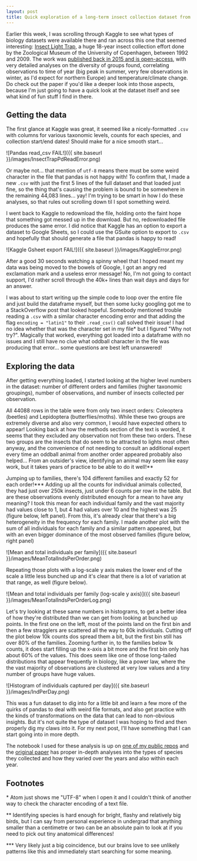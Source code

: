 ```yaml
---
layout: post
title: Quick exploration of a long-term insect collection dataset from Copenhagen
---
```


Earlier this week, I was scrolling through Kaggle to see what types of biology datasets were available there and ran across this one that seemed interesting: [Insect Light Trap](https://www.kaggle.com/University-of-Copenhagen/insect-light-trap), a huge 18-year insect collection effort done by the Zoological Museum of the University of Copenhagen, between 1992 and 2009. The work was [published back in 2015 and is open-access](https://besjournals.onlinelibrary.wiley.com/doi/full/10.1111/1365-2656.12452), with very detailed analyses on the diversity of groups found, correlating observations to time of year (big peak in summer, very few observations in winter, as I'd expect for northern Europe) and temperature/climate change. Do check out the paper if you'd like a deeper look into those aspects, because I'm just going to have a quick look at the dataset itself and see what kind of fun stuff I find in there.

## Getting the data

The first glance at Kaggle was great, it seemed like a nicely-formatted `.csv` with columns for various taxonomic levels, counts for each species, and collection start/end dates! Should make for a nice smooth start...

![Pandas read_csv FAIL!]({{ site.baseurl }}/images/InsectTrapPdReadError.png)

Or maybe not... that mention of `utf-8` means there must be some weird character in the file that pandas is not happy with! To confirm that, I made a new `.csv` with just the first 5 lines of the full dataset and that loaded just fine, so the thing that's causing the problem is bound to be somewhere in the remaining 44,083 lines... yay! I'm trying to be smart in how I do these analyses, so that rules out scrolling down til I spot something weird.

I went back to Kaggle to redownload the file, holding onto the faint hope that something got messed up in the download. But no, redownloaded file produces the same error. I did notice that Kaggle has an option to export a dataset to Google Sheets, so I could use the GSuite option to export to `.csv` and hopefully that should generate a file that pandas is happy to read!

![Kaggle Gsheet export FAIL!]({{ site.baseurl }}/images/KaggleError.png)

After a good 30 seconds watching a spinny wheel that I hoped meant my data was being moved to the bowels of Google, I got an angry red exclamation mark and a useless error message! No, I'm not going to contact support, I'd rather scroll through the 40k+ lines than wait days and days for an answer.

I was about to start writing up the simple code to loop over the entire file and just build the dataframe myself, but then some lucky googling got me to a StackOverflow post that looked hopeful. Somebody mentioned trouble reading a `.csv` with a similar character encoding error and that adding the flag `encoding = "latin1"` to their `.read_csv()` call solved their issue! I had no idea whether that was the character set in my file\* but I figured "Why not try?". Magically that worked, everything got loaded into a dataframe with no issues and I still have no clue what oddball character in the file was producing that error... some questions are best left unanswered!

## Exploring the data

After getting everything loaded, I started looking at the higher level numbers in the dataset: number of different orders and families (higher taxonomic groupings), number of observations, and number of insects collected per observation.

All 44088 rows in the table were from only two insect orders: Coleoptera (beetles) and Lepidoptera (butterflies/moths). While these two groups are extremely diverse and also very common, I would have expected others to appear! Looking back at how the methods section of the text is worded, it seems that they excluded any observation not from these two orders. These two groups are the insects that do seem to be attracted to lights most often anyway, and the convenience of not needing to consult an additional expert every time an oddball animal from another order appeared probably also helped... From an outsider's view, identifying an animal may seem like easy work, but it takes years of practice to be able to do it well!\*\*

Jumping up to families, there's 104 different families and exactly 52 for each order!\*\*\* Adding up all the counts for individual animals collected, they had just over 250k insects, just under 6 counts per row in the table. But are these observations evenly distributed enough for a mean to have any meaning? I took this mean for each individual family and the vast majority had values close to 1, but 4 had values over 10 and the highest was 25 (figure below, left panel). From this, it's already clear that there's a big heterogeneity in the frequency for each family. I made another plot with the sum of all individuals for each family and a similar pattern appeared, but with an even bigger dominance of the most observed families (figure below, right panel)

![Mean and total individuals per family]({{ site.baseurl }}/images/MeanTotalIndsPerOrder.png)

Repeating those plots with a log-scale y axis makes the lower end of the scale a little less bunched up and it's clear that there is a lot of variation at that range, as well (figure below).

![Mean and total individuals per family (log-scale y axis)]({{ site.baseurl }}/images/MeanTotalIndsPerOrderLog.png)

Let's try looking at these same numbers in histograms, to get a better idea of how they're distributed than we can get from looking at bunched up points. In the first one on the left, most of the points land on the first bin and then a few stragglers are scattered all the way to 60k individuals. Cutting off the plot below 10k counts dos spread them a bit, but the first bin still has over 80% of the families. Zooming further in, to the families below 1k counts, it does start filling up the x-axis a bit more and the first bin only has about 60% of the values. This does seem like one of those long-tailed distributions that appear frequently in biology, like a power law, where the the vast majority of observations are clustered at very low values and a tiny number of groups have huge values.

![Histogram of individuals captured per day]({{ site.baseurl }}/images/IndPerDay.png)

This was a fun dataset to dig into for a little bit and learn a few more of the quirks of pandas to deal with weird file formats, and also get practice with the kinds of transformations on the data that can lead to non-obvious insights. But it's not quite the type of dataset I was hoping to find and then properly dig my claws into it. For my next post, I'll have something that I can start going into in more depth.

The notebook I used for these analysis is up on [one of my public repos](https://github.com/ptizei/MiscAnalyses/blob/master/InsectTrap.ipynb) and the [original paper](https://besjournals.onlinelibrary.wiley.com/doi/full/10.1111/1365-2656.12452) has proper in-depth analyses into the types of species they collected and how they varied over the years and also within each year.

## Footnotes
\* Atom just shows me "UTF-8" when I open it and I couldn't think of another way to check the character encoding of a text file.

\*\* Identifying species is hard enough for bright, flashy and relatively big birds, but I can say from personal experience in undergrad that anything smaller than a centimetre or two can be an absolute pain to look at if you need to pick out tiny anatomical differences!

\*\*\* Very likely just a big coincidence, but our brains love to see unlikely patterns like this and immediately start searching for some meaning.
